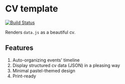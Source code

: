 # CV template

[![Build Status](https://travis-ci.org/WhoMeNope/cv.svg?branch=master)](https://travis-ci.org/WhoMeNope/cv)

Renders ```data.js``` as a beautiful cv.

## Features
1. Auto-organizing events' timeline
2. Display structured cv data (JSON) in a pleasing way
3. Minimal pastel-themed design
4. Print-ready

